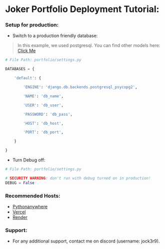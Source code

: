 # Joker Portfolio Deployment Tutorial:
### Setup for production:
* Switch to a production friendly database:
> In this example, we used postgresql. You can find other models here: [Click Me](https://docs.djangoproject.com/en/5.0/ref/databases/)
```py
# File Path: portfolio/settings.py

DATABASES = {

    'default': {

        'ENGINE': 'django.db.backends.postgresql_psycopg2',

        'NAME': 'db_name',

        'USER': 'db_user',

        'PASSWORD': 'db_pass',

        'HOST': 'db_host',

        'PORT': 'db_port',

    }

}
```
* Turn Debug off:
```py
# File Path: portfolio/settings.py

# SECURITY WARNING: don't run with debug turned on in production!
DEBUG = False
```

### Recommended Hosts:
* [Pythonanywhere](https://www.pythonanywhere.com/)
* [Vercel](https://vercel.com/)
* [Render](https://render.com/)

### Support:
* For any additional support, contact me on discord (username: jock3r9).
